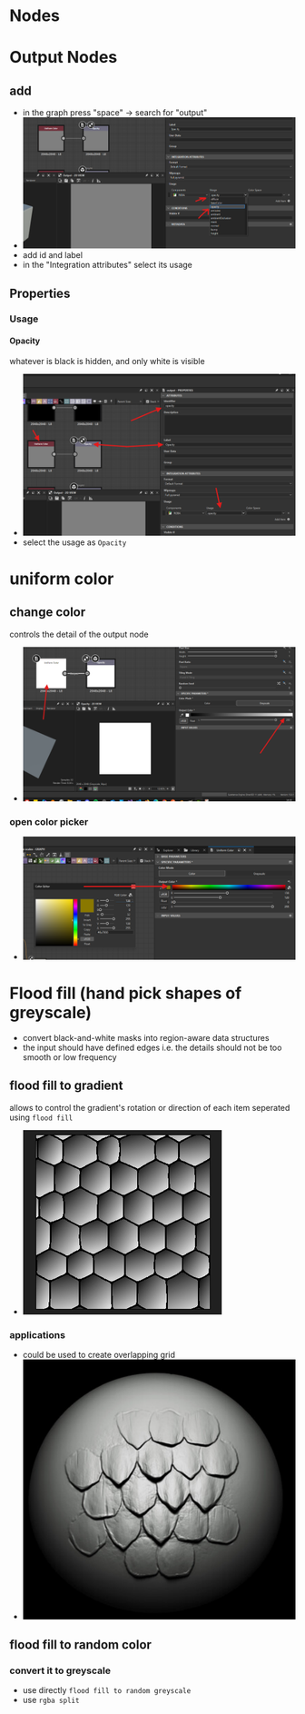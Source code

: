 # **Nodes**

# Output Nodes

## add

- in the graph press "space" -> search for "output"
- <img src="./images/nodes/integration-attributes-panel.png">
- add id and label
- in the "Integration attributes" select its usage

## Properties

### Usage

#### Opacity

whatever is black is hidden, and only white is visible

- <img src="./images/nodes/opacity-node-init.png">
- select the usage as `Opacity`

# uniform color

## change color

controls the detail of the output node

- <img src="./images/nodes/set-uniform-color-white.png">

### open color picker

- <img src="./images/nodes/uniform-color-picker.png">

# Flood fill (hand pick shapes of greyscale)

- convert black-and-white masks into region-aware data structures
- the input should have defined edges i.e. the details should not be too smooth or low frequency

## flood fill to gradient

allows to control the gradient's rotation or direction of each item seperated using `flood fill`

- <img src="./images/nodes/flood-fill-gradient.gif">

### applications

- could be used to create overlapping grid
- <img src="./images/nodes/flood-fill-to-overlap-grid.png">

## flood fill to random color

### convert it to greyscale

- use directly `flood fill to random greyscale`
- use `rgba split`
